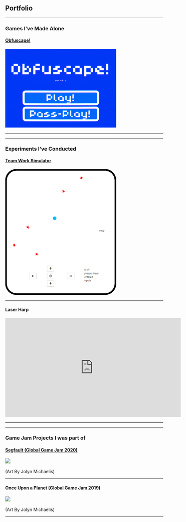 ## Portfolio

---

### Games I've Made Alone

#### [Obfuscape!](/obfuscape)

<img src="images/obfuscape_title_screen.png?raw=true" width=354px height=251px/>

---
---

### Experiments I've Conducted

#### [Team Work Simulator](/teamwork_simulator)

<img src="images/image3.png?raw=true" width=354px height=399x/>

---

#### Laser Harp

<iframe width="560" height="315" src="https://www.youtube.com/embed/sXX-6r9E4Lc" frameborder="0" allow="accelerometer; autoplay; clipboard-write; encrypted-media; gyroscope; picture-in-picture" allowfullscreen></iframe>



-----------
-----------

### Game Jam Projects I was part of

#### [Segfault (Global Game Jam 2020)](https://globalgamejam.org/2020/games/segfault-3)

<img src="https://ggj.s3.amazonaws.com/styles/game_sidebar__wide/featured_image/2020/02/263857/title_screen.png?itok=0NPqn1fs&timestamp=1580676589">

(Art By Jolyn Michaelis)

---- 

#### [Once Upon a Planet (Global Game Jam 2019)](https://inanefool.itch.io/once-upon-a-planet)

<img src="https://ggj.s3.amazonaws.com/styles/game_sidebar__wide/featured_image/2019/01/230381/title_screen-final.png?itok=lYjg5zCK&timestamp=1548621811">

(Art By Jolyn Michaelis)

----
